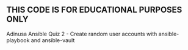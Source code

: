## THIS CODE IS FOR EDUCATIONAL PURPOSES ONLY

Adinusa Ansible Quiz 2 - Create random user accounts with ansible-playbook and ansible-vault